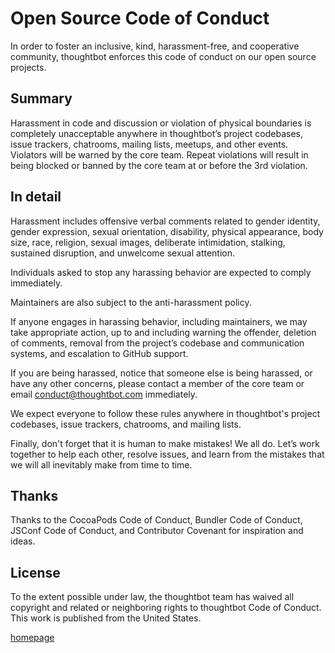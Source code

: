 # Open Source Code of Conduct

In order to foster an inclusive, kind, harassment-free, and cooperative community, thoughtbot enforces this code of conduct on our open source projects.

## Summary
Harassment in code and discussion or violation of physical boundaries is completely unacceptable anywhere in thoughtbot’s project codebases, issue trackers, chatrooms, mailing lists, meetups, and other events. Violators will be warned by the core team. Repeat violations will result in being blocked or banned by the core team at or before the 3rd violation.

## In detail
Harassment includes offensive verbal comments related to gender identity, gender expression, sexual orientation, disability, physical appearance, body size, race, religion, sexual images, deliberate intimidation, stalking, sustained disruption, and unwelcome sexual attention.

Individuals asked to stop any harassing behavior are expected to comply immediately.

Maintainers are also subject to the anti-harassment policy.

If anyone engages in harassing behavior, including maintainers, we may take appropriate action, up to and including warning the offender, deletion of comments, removal from the project’s codebase and communication systems, and escalation to GitHub support.

If you are being harassed, notice that someone else is being harassed, or have any other concerns, please contact a member of the core team or email conduct@thoughtbot.com immediately.

We expect everyone to follow these rules anywhere in thoughtbot's project codebases, issue trackers, chatrooms, and mailing lists.

Finally, don't forget that it is human to make mistakes! We all do. Let’s work together to help each other, resolve issues, and learn from the mistakes that we will all inevitably make from time to time.

## Thanks
Thanks to the CocoaPods Code of Conduct, Bundler Code of Conduct, JSConf Code of Conduct, and Contributor Covenant for inspiration and ideas.

## License
To the extent possible under law, the thoughtbot team has waived all copyright and related or neighboring rights to thoughtbot Code of Conduct. This work is published from the United States. 

[homepage](https://thoughtbot.com/open-source-code-of-conduct)
